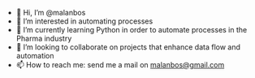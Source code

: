 - 👋 Hi, I’m @malanbos
- 👀 I’m interested in automating processes
- 🌱 I’m currently learning Python in order to automate processes in the Pharma industry
- 💞️ I’m looking to collaborate on projects that enhance data flow and automation
- 📫 How to reach me: send me a mail on malanbos@gmail.com

<!---
malanbos/malanbos is a ✨ special ✨ repository because its `README.md` (this file) appears on your GitHub profile.
You can click the Preview link to take a look at your changes.
--->
